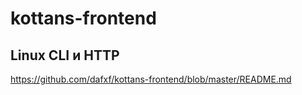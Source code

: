 # kottans-frontend
## Linux CLI и HTTP
https://github.com/dafxf/kottans-frontend/blob/master/README.md
